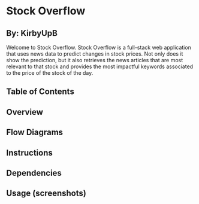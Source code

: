 # Stock Overflow
## By: KirbyUpB

Welcome to Stock Overflow. Stock Overflow is a full-stack web application that uses news data to predict changes in stock prices. Not only does it show the prediction, but it also retrieves the news articles that are most relevant to that stock and provides the most impactful keywords associated to the price of the stock of the day.

## Table of Contents

## Overview

## Flow Diagrams

## Instructions

## Dependencies

## Usage (screenshots)
